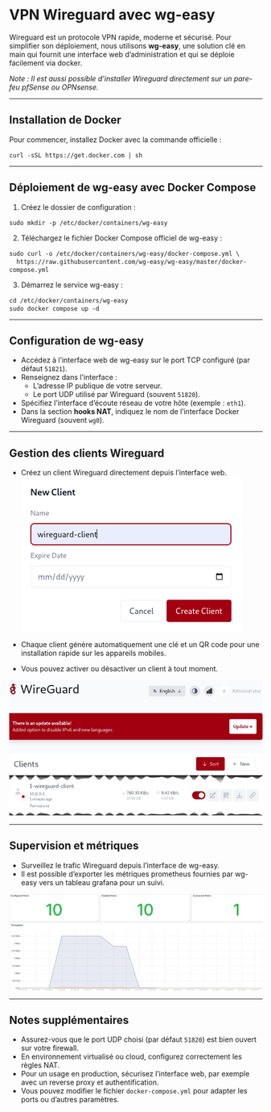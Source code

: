 # VPN Wireguard avec wg-easy

Wireguard est un protocole VPN rapide, moderne et sécurisé. Pour simplifier son déploiement, nous utilisons **wg-easy**, une solution clé en main qui fournit une interface web d’administration et qui se déploie facilement via docker.

*Note : Il est aussi possible d’installer Wireguard directement sur un pare-feu pfSense ou OPNsense.*

---


## Installation de Docker

Pour commencer, installez Docker avec la commande officielle :

```
curl -sSL https://get.docker.com | sh
```

---

## Déploiement de wg-easy avec Docker Compose

1. Créez le dossier de configuration :

```
sudo mkdir -p /etc/docker/containers/wg-easy
```

2. Téléchargez le fichier Docker Compose officiel de wg-easy :

```
sudo curl -o /etc/docker/containers/wg-easy/docker-compose.yml \
  https://raw.githubusercontent.com/wg-easy/wg-easy/master/docker-compose.yml
```

3. Démarrez le service wg-easy :

```
cd /etc/docker/containers/wg-easy
sudo docker compose up -d
```

---

## Configuration de wg-easy

- Accédez à l’interface web de wg-easy sur le port TCP configuré (par défaut `51821`).
- Renseignez dans l'interface :
  - L’adresse IP publique de votre serveur.
  - Le port UDP utilisé par Wireguard (souvent `51820`).
- Spécifiez l’interface d’écoute réseau de votre hôte (exemple : `eth1`).
- Dans la section **hooks NAT**, indiquez le nom de l’interface Docker Wireguard (souvent `wg0`).

---

## Gestion des clients Wireguard

- Créez un client Wireguard directement depuis l’interface web.
![Configuration wg-easy](./images/1.png)


- Chaque client génère automatiquement une clé et un QR code pour une installation rapide sur les appareils mobiles.
- Vous pouvez activer ou désactiver un client à tout moment.

![Gestion des clients](./images/2.jpg)

---

## Supervision et métriques

- Surveillez le trafic Wireguard depuis l’interface de wg-easy.
- Il est possible d’exporter les métriques prometheus fournies par wg-easy vers un tableau grafana pour un suivi.

![Dashboard Grafana des métriques (exemple)](./images/3.png)

---

## Notes supplémentaires

- Assurez-vous que le port UDP choisi (par défaut `51820`) est bien ouvert sur votre firewall.
- En environnement virtualisé ou cloud, configurez correctement les règles NAT.
- Pour un usage en production, sécurisez l’interface web, par exemple avec un reverse proxy et authentification.
- Vous pouvez modifier le fichier `docker-compose.yml` pour adapter les ports ou d’autres paramètres.


